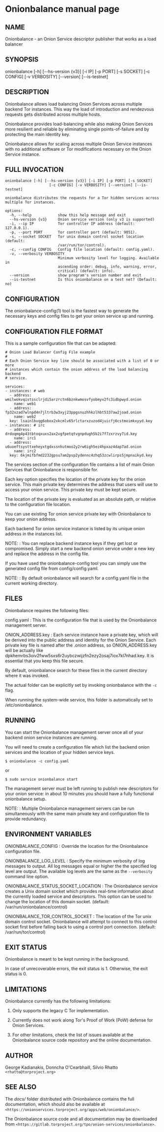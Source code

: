 # Onionbalance manual page

## NAME

Onionbalance - an Onion Service descriptor publisher that works as a load balancer

## SYNOPSIS

onionbalance [-h] [--hs-version {v3}] [-i IP] [-p PORT] [-s SOCKET]
                    [-c CONFIG] [-v VERBOSITY] [--version] [--is-testnet]


## DESCRIPTION

Onionbalance allows load balancing Onion Services across multiple backend Tor
instances. This way the load of introduction and rendezvous requests gets
distributed across multiple hosts.

Onionbalance provides load-balancing while also making Onion Services more
resilient and reliable by eliminating single points-of-failure and by
protecting the main identity key.

Onionbalance allows for scaling across multiple Onion Service instances with no
additional software or Tor modifications necessary on the Onion Service
instance.

## FULL INVOCATION

    onionbalance [-h] [--hs-version {v3}] [-i IP] [-p PORT] [-s SOCKET]
                        [-c CONFIG] [-v VERBOSITY] [--version] [--is-testnet]

    onionbalance distributes the requests for a Tor hidden services across
    multiple Tor instances.

    options:
      -h, --help            show this help message and exit
      --hs-version {v3}     Onion service version (only v3 is supported)
      -i, --ip IP           Tor controller IP address (default: 127.0.0.1).
      -p, --port PORT       Tor controller port (default: 9051).
      -s, --socket SOCKET   Tor unix domain control socket location (default:
                            /var/run/tor/control).
      -c, --config CONFIG   Config file location (default: config.yaml).
      -v, --verbosity VERBOSITY
                            Minimum verbosity level for logging. Available in
                            ascending order: debug, info, warning, error,
                            critical) (default: info).
      --version             show program's version number and exit
      --is-testnet          Is this onionbalance on a test net? (Default: no)


## CONFIGURATION

The onionbalance-config(1) tool is the fastest way to generate the necessary keys
and config files to get your onion service up and running.

## CONFIGURATION FILE FORMAT

This is a sample configuration file that can be adapted:

    # Onion Load Balancer Config File example
    #
    # Each Onion Service key line should be associated with a list of 0 or more
    # instances which contain the onion address of the load balancing backend
    # service.

    services:
    - instances: # web
      - address: wmilwokvqistssclrjdi5arzrctn6bznkwmosvfyobmyv2fc3idbpwyd.onion
        name: web1
      - address: fp32xzad7wlnpd4n7jltrb3w3xyj23ppgsnuzhhkzlhbt5337aw2joad.onion
        name: web2
      key: lsainlbvqg6obox2xkcmlv65rlctarxzuzod4juicfj6cstmoimkxyyd.key
    - instances: # irc
      - address: drdoqmg4p43tbtoqxuxs2ax2vgfpetqtvgnpdugh5b2i7f7zxrzvy7id.key
        name: irc1
      - address: u6uoeftsysttxeheyxtgdxssnhutmoo2y2rw6igh5ez4hpxaz4dap7ad.onion
        name: irc2
      key: 6kjmifbfmd2232gpsu7am2psp2ydennc4zhq53zcwlirps5jmpnaikyd.key


The services section of the configuration file contains a list of main Onion
Services that Onionbalance is responsible for.

Each key option specifies the location of the private key for the onion
service. This main private key determines the address that users will use to
access your onion service. This private key must be kept secure.

The location of the private key is evaluated as an absolute path, or relative
to the configuration file location.

You can use existing Tor onion service private key with Onionbalance to keep
your onion address.

Each backend Tor onion service instance is listed by its unique onion address
in the instances list.

NOTE:
:  You can replace backend instance keys if they get lost or compromised.
   Simply start a new backend onion service under a new key and replace the
   address in the config file.

If you have used the onionbalance-config tool you can simply use the generated
config file from config/config.yaml.

NOTE:
:  By default onionbalance will search for a config.yaml file in the current
   working directory.

## FILES

Onionbalance requires the following files:

config.yaml
:  This is the configuration file that is used by the Onionbalance management
   server.

ONION_ADDRESS.key
:  Each service instance have a private key, which will be derived into the
   public address and identity for the Onion Service.
   Each private key file is named after the .onion address, so
   ONION_ADDRESS.key will be actually like
   dpkhemrbs3oiv2fww5sxs6r2uybczwijzfn2ezy2osaj7iox7kl7nhad.key.
   It is essential that you keep this file secure.

By default, onionbalance search for these files in the current directory
where it was invoked.

The actual folder can be explicitly set by invoking onionbalance with the
`-c` flag.

When running the system-wide service, this folder is automatically set
to /etc/onionbalance.

## RUNNING

You can start the Onionbalance management server once all of your backend onion
service instances are running.

You will need to create a configuration file which list the backend onion
services and the location of your hidden service keys.

    $ onionbalance -c config.yaml

or

    $ sudo service onionbalance start

The management server must be left running to publish new descriptors for your
onion service: in about 10 minutes you should have a fully functional
onionbalance setup.

NOTE:
:  Multiple Onionbalance management servers can be run simultaneously with
   the same main private key and configuration file to provide redundancy.

## ENVIRONMENT VARIABLES

<!-- This behavior was not ported to v3 Onion Services -->
<!--
The loaded configuration file takes precedence over environment variables.
Configuration file options will override environment variable which have the
same name.
-->

ONIONBALANCE_CONFIG
:  Override the location for the Onionbalance configuration file.

ONIONBALANCE_LOG_LEVEL
:  Specify the minimum verbosity of log messages to output. All log messages
   equal or higher the the specified log level are output. The available log
   levels are the same as the `--verbosity` command line option.

ONIONBALANCE_STATUS_SOCKET_LOCATION
:  The Onionbalance service creates a Unix domain socket which provides
   real-time information about the currently loaded service and descriptors. This
   option can be used to change the location of this domain socket. (default:
   /var/run/onionbalance/control)

ONIONBALANCE_TOR_CONTROL_SOCKET
:  The location of the Tor unix domain control socket. Onionbalance will
   attempt to connect to this control socket first before falling back to using a
   control port connection. (default: /var/run/tor/control)

## EXIT STATUS

Onionbalance is meant to be kept running in the background.

In case of unrecoverable errors, the exit status is 1.
Otherwise, the exit status is 0.

## LIMITATIONS

Onionbalance currently has the following limitations:

1. Only supports the legacy C Tor implementation.

2. Currently does not work along Tor's Proof of Work (PoW) defense for Onion
   Services.

3. For other limitations, check the list of issues available at the
   Onionbalance source code repository and the online documentation.

## AUTHOR

George Kadianakis, Donncha O'Cearbhaill, Silvio Rhatto `<rhatto@torproject.org>`

## SEE ALSO

The *docs/* folder distributed with Onionbalance contains the full documentation,
which should also be available at `<https://onionservices.torproject.org/apps/web/onionbalance/>`.

The Onionbalance source code and all documentation may be downloaded from
`<https://gitlab.torproject.org/tpo/onion-services/onionbalance>`.
